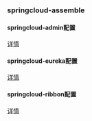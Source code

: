 ### springcloud-assemble
#### springcloud-admin配置
[详情](/springcloud-admin/admin-readme.md)
#### springcloud-eureka配置
[详情](/springcloud-eureka-server/Eureka-desc.md)
#### springcloud-ribbon配置
[详情](/springcloud-simple-customer-ribbon/Eureka-desc.md)